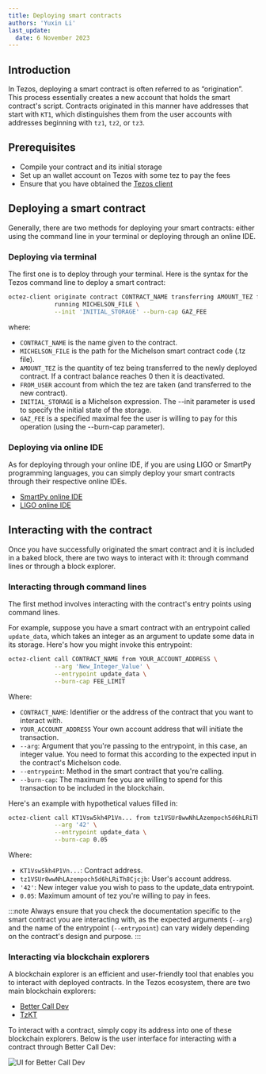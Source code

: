 ```yaml
---
title: Deploying smart contracts
authors: 'Yuxin Li'
last_update:
  date: 6 November 2023
---
```

## Introduction
In Tezos, deploying a smart contract is often referred to as “origination”. This process essentially creates a new account that holds the smart contract's script. Contracts originated in this manner have addresses that start with `KT1`, which distinguishes them from the user accounts with addresses beginning with `tz1`, `tz2`, or `tz3`.

## Prerequisites
- Compile your contract and its initial storage
- Set up an wallet account on Tezos with some tez to pay the fees
- Ensure that you have obtained the [Tezos client](../developing/octez-client/installing)

## Deploying a smart contract
Generally, there are two methods for deploying your smart contracts: either using the command line in your terminal or deploying through an online IDE.

### Deploying via terminal
The first one is to deploy through your terminal. Here is the syntax for the Tezos command line to deploy a smart contract:
```bash
octez-client originate contract CONTRACT_NAME transferring AMOUNT_TEZ from FROM_USER \
             running MICHELSON_FILE \
             --init 'INITIAL_STORAGE' --burn-cap GAZ_FEE
```
where:
- `CONTRACT_NAME` is the name given to the contract.
- `MICHELSON_FILE` is the path for the Michelson smart contract code (.tz file).
- `AMOUNT_TEZ` is the quantity of tez being transferred to the newly deployed contract. If a contract balance reaches 0 then it is deactivated.
- `FROM_USER` account from which the tez are taken (and transferred to the new contract).
- `INITIAL_STORAGE` is a Michelson expression. The --init parameter is used to specify the initial state of the storage.
- `GAZ_FEE` is a specified maximal fee the user is willing to pay for this operation (using the --burn-cap parameter).

### Deploying via online IDE
As for deploying through your online IDE, if you are using LIGO or SmartPy programming languages, you can simply deploy your smart contracts through their respective online IDEs.
- [SmartPy online IDE](https://smartpy.io/)
- [LIGO online IDE](https://ligolang.org/?lang=jsligo)

## Interacting with the contract
Once you have successfully originated the smart contract and it is included in a baked block, there are two ways to interact with it: through command lines or through a block explorer.

### Interacting through command lines
The first method involves interacting with the contract's entry points using command lines.

For example, suppose you have a smart contract with an entrypoint called `update_data`, which takes an integer as an argument to update some data in its storage. Here's how you might invoke this entrypoint:

```bash
octez-client call CONTRACT_NAME from YOUR_ACCOUNT_ADDRESS \
             --arg 'New_Integer_Value' \
             --entrypoint update_data \
             --burn-cap FEE_LIMIT
```
Where:

- `CONTRACT_NAME`: Identifier or the address of the contract that you want to interact with.
- `YOUR_ACCOUNT_ADDRESS` Your own account address that will initiate the transaction.
- `--arg`:  Argument that you're passing to the entrypoint, in this case, an integer value. You need to format this according to the expected input in the contract's Michelson code.
- `--entrypoint`: Method in the smart contract that you're calling.
- `--burn-cap`:  The maximum fee you are willing to spend for this transaction to be included in the blockchain.

Here's an example with hypothetical values filled in:

```bash
octez-client call KT1Vsw5kh4P1Vn... from tz1VSUr8wwNhLAzempoch5d6hLRiTh8Cjcjb \
             --arg '42' \
             --entrypoint update_data \
             --burn-cap 0.05
```
Where:

- `KT1Vsw5kh4P1Vn...`: Contract address.
- `tz1VSUr8wwNhLAzempoch5d6hLRiTh8Cjcjb`: User's account address.
- `'42'`: New integer value you wish to pass to the update_data entrypoint.
- `0.05`: Maximum amount of tez you're willing to pay in fees.

:::note
Always ensure that you check the documentation specific to the smart contract you are interacting with, as the expected arguments (`--arg`) and the name of the entrypoint (`--entrypoint`) can vary widely depending on the contract's design and purpose.
:::

### Interacting via blockchain explorers

A blockchain explorer is an efficient and user-friendly tool that enables you to interact with deployed contracts. In the Tezos ecosystem, there are two main blockchain explorers:

- [Better Call Dev](https://better-call.dev/)
- [TzKT](https://tzkt.io/)

To interact with a contract, simply copy its address into one of these blockchain explorers. Below is the user interface for interacting with a contract through Better Call Dev:

![UI for Better Call Dev](/img/tutorials/better-call.png)


